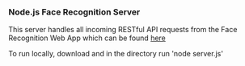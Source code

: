### Node.js Face Recognition Server

This server handles all incoming RESTful API requests from the Face Recognition Web App which can be found [here](https://github.com/hazza203/facial-recognition-brain) 

To run locally, download and in the directory run 'node server.js'
